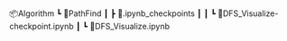 📦Algorithm
 ┗ 📂PathFind
 ┃ ┣ 📂.ipynb_checkpoints
 ┃ ┃ ┗ 📜DFS_Visualize-checkpoint.ipynb
 ┃ ┗ 📜DFS_Visualize.ipynb